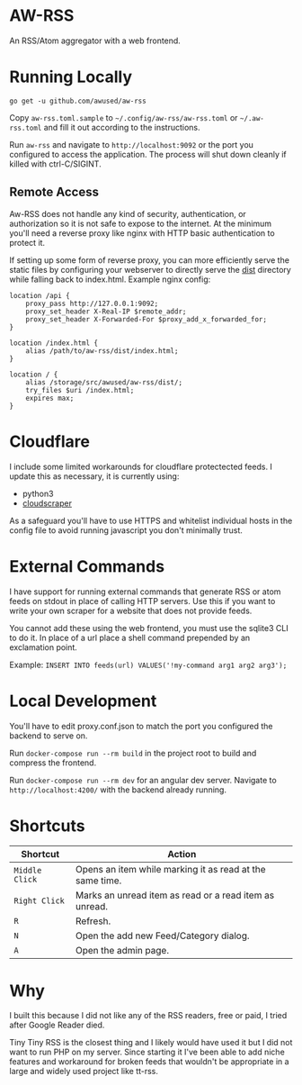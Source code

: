 # AW-RSS

An RSS/Atom aggregator with a web frontend.

# Running Locally

`go get -u github.com/awused/aw-rss`

Copy `aw-rss.toml.sample` to `~/.config/aw-rss/aw-rss.toml` or `~/.aw-rss.toml` and fill it out according to the instructions.

Run `aw-rss` and navigate to `http://localhost:9092` or the port you configured to access the application. The process will shut down cleanly if killed with ctrl-C/SIGINT.

## Remote Access

Aw-RSS does not handle any kind of security, authentication, or authorization so it is not safe to expose to the internet. At the minimum you'll need a reverse proxy like nginx with HTTP basic authentication to protect it.

If setting up some form of reverse proxy, you can more efficiently serve the static files by configuring your webserver to directly serve the [dist](dist/) directory while falling back to index.html. Example nginx config:

```
location /api {
    proxy_pass http://127.0.0.1:9092;
    proxy_set_header X-Real-IP $remote_addr;
    proxy_set_header X-Forwarded-For $proxy_add_x_forwarded_for;
}

location /index.html {
    alias /path/to/aw-rss/dist/index.html;
}

location / {
    alias /storage/src/awused/aw-rss/dist/;
    try_files $uri /index.html;
    expires max;
}
```

# Cloudflare

I include some limited workarounds for cloudflare protectected feeds. I update this as necessary, it is currently using:

* python3
* [cloudscraper](https://github.com/venomous/cloudscraper)

As a safeguard you'll have to use HTTPS and whitelist individual hosts in the config file to avoid running javascript you don't minimally trust.

# External Commands

I have support for running external commands that generate RSS or atom feeds on stdout in place of calling HTTP servers. Use this if you want to write your own scraper for a website that does not provide feeds.

You cannot add these using the web frontend, you must use the sqlite3 CLI to do it. In place of a url place a shell command prepended by an exclamation point.

Example: `INSERT INTO feeds(url) VALUES('!my-command arg1 arg2 arg3');`

# Local Development

You'll have to edit proxy.conf.json to match the port you configured the backend to serve on.

Run `docker-compose run --rm build` in the project root to build and compress the frontend.

Run `docker-compose run --rm dev` for an angular dev server. Navigate to `http://localhost:4200/` with the backend already running.

# Shortcuts

Shortcut | Action
---------| ----------
`Middle Click` | Opens an item while marking it as read at the same time.
`Right Click` | Marks an unread item as read or a read item as unread.
`R` | Refresh.
`N` | Open the add new Feed/Category dialog.
`A` | Open the admin page.

# Why

I built this because I did not like any of the RSS readers, free or paid, I tried after Google Reader died.

Tiny Tiny RSS is the closest thing and I likely would have used it but I did not want to run PHP on my server. Since starting it I've been able to add niche features and workaround for broken feeds that wouldn't be appropriate in a large and widely used project like tt-rss.

